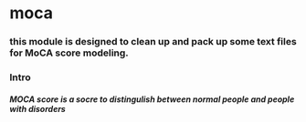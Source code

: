 # moca

### this module is designed to clean up and pack up some text files for MoCA score modeling.


### Intro
##### MOCA score is a socre to distingulish between normal people and people with disorders
